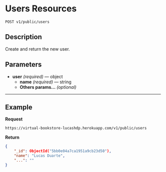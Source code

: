 # Users Resources

    POST v1/public/users

## Description
Create and return the new user.

## Parameters

- **user** _(required)_ — object
    - **name** _(required)_ — string
    - **Others params...** _(optional)_

***

## Example
**Request**

    https://virtual-bookstore-lucashdp.herokuapp.com/v1/public/users

**Return**
``` json
{
    "_id": ObjectId("5bb0e04a7ca1951a9cb23d50"),
    "name": "Lucas Duarte",
    "...": ""
}
```